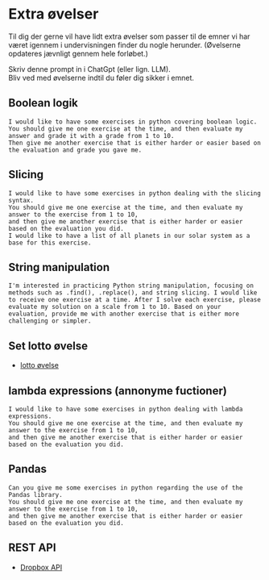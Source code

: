 # Extra øvelser 

Til dig der gerne vil have lidt extra øvelser som passer til de emner vi har været igennem i undervisningen finder du nogle herunder.
(Øvelserne opdateres jævnligt gennem hele forløbet.)


Skriv denne prompt in i ChatGpt (eller lign. LLM).     
Bliv ved med øvelserne indtil du føler dig sikker i emnet.


## Boolean logik

```
I would like to have some exercises in python covering boolean logic. 
You should give me one exercise at the time, and then evaluate my answer and grade it with a grade from 1 to 10.
Then give me another exercise that is either harder or easier based on the evaluation and grade you gave me.
```

## Slicing

```
I would like to have some exercises in python dealing with the slicing syntax. 
You should give me one exercise at the time, and then evaluate my answer to the exercise from 1 to 10,
and then give me another exercise that is either harder or easier based on the evaluation you did.
I would like to have a list of all planets in our solar system as a base for this exercise.
```

## String manipulation

```
I'm interested in practicing Python string manipulation, focusing on methods such as .find(), .replace(), and string slicing. I would like to receive one exercise at a time. After I solve each exercise, please evaluate my solution on a scale from 1 to 10. Based on your evaluation, provide me with another exercise that is either more challenging or simpler.

```

## Set lotto øvelse

* [lotto øvelse](https://github.com/ITAKEA/kode_fra_undervisning_e24/blob/master/python2/exercises/lotto/lotto.ipynb)

## lambda expressions (annonyme fuctioner)

```
I would like to have some exercises in python dealing with lambda expressions. 
You should give me one exercise at the time, and then evaluate my answer to the exercise from 1 to 10,
and then give me another exercise that is either harder or easier based on the evaluation you did.
```

## Pandas

```
Can you give me some exercises in python regarding the use of the Pandas library. 
You should give me one exercise at the time, and then evaluate my answer to the exercise from 1 to 10,
and then give me another exercise that is either harder or easier based on the evaluation you did.
```

## REST API

* [Dropbox API](materialer/dropboxapi.md)
